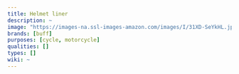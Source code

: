 ```yaml
---
title: Helmet liner
description: ~
image: "https://images-na.ssl-images-amazon.com/images/I/31XD-SeYkHL.jpg"
brands: [buff]
purposes: [cycle, motorcycle]
qualities: []
types: []
wiki: ~
---
```

